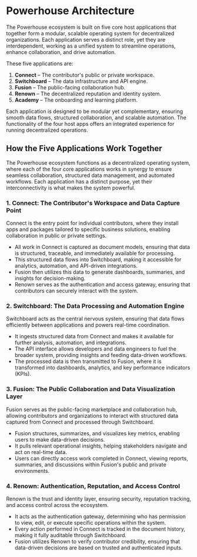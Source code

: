 # Powerhouse Architecture

The Powerhouse ecosystem is built on five core host applications that together form a modular, scalable operating system for decentralized organizations. Each application serves a distinct role, yet they are interdependent, working as a unified system to streamline operations, enhance collaboration, and drive automation.

These five applications are:

1. **Connect** – The contributor's public or private workspace.
2. **Switchboard** – The data infrastructure and API engine.
3. **Fusion** – The public-facing collaboration hub.
4. **Renown** – The decentralized reputation and identity system.
5. **Academy** – The onboarding and learning platform.

Each application is designed to be modular yet complementary, ensuring smooth data flows, structured collaboration, and scalable automation. The functionality of the four host apps offers an integrated experience for running decentralized operations.

## How the Five Applications Work Together

The Powerhouse ecosystem functions as a decentralized operating system, where each of the four core applications works in synergy to ensure seamless collaboration, structured data management, and automated workflows. Each application has a distinct purpose, yet their interconnectivity is what makes the system powerful.

### 1. Connect: The Contributor's Workspace and Data Capture Point

Connect is the entry point for individual contributors, where they install apps and packages tailored to specific business solutions, enabling collaboration in public or private settings.

- All work in Connect is captured as document models, ensuring that data is structured, traceable, and immediately available for processing.
- This structured data flows into Switchboard, making it accessible for analytics, automation, and API-driven integrations.
- Fusion then utilizes this data to generate dashboards, summaries, and insights for decision-making.
- Renown serves as the authentication and access gateway, ensuring that contributors can securely interact with the system.

### 2. Switchboard: The Data Processing and Automation Engine

Switchboard acts as the central nervous system, ensuring that data flows efficiently between applications and powers real-time coordination.

- It ingests structured data from Connect and makes it available for further analysis, automation, and integrations.
- The API interface allows developers and data engineers to fuel the broader system, providing insights and feeding data-driven workflows.
- The processed data is then transmitted to Fusion, where it is transformed into dashboards, analytics, and key performance indicators (KPIs).

### 3. Fusion: The Public Collaboration and Data Visualization Layer

Fusion serves as the public-facing marketplace and collaboration hub, allowing contributors and organizations to interact with structured data captured from Connect and processed through Switchboard.

- Fusion structures, summarizes, and visualizes key metrics, enabling users to make data-driven decisions.
- It pulls relevant operational insights, helping stakeholders navigate and act on real-time data.
- Users can directly access work completed in Connect, viewing reports, summaries, and discussions within Fusion's public and private environments.

### 4. Renown: Authentication, Reputation, and Access Control

Renown is the trust and identity layer, ensuring security, reputation tracking, and access control across the ecosystem.

- It acts as the authentication gateway, determining who has permission to view, edit, or execute specific operations within the system.
- Every action performed in Connect is tracked in the document history, making it fully auditable through Switchboard.
- Fusion utilizes Renown to verify contributor credibility, ensuring that data-driven decisions are based on trusted and authenticated inputs.